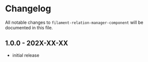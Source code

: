 # Changelog

All notable changes to `filament-relation-manager-component` will be documented in this file.

## 1.0.0 - 202X-XX-XX

- initial release
